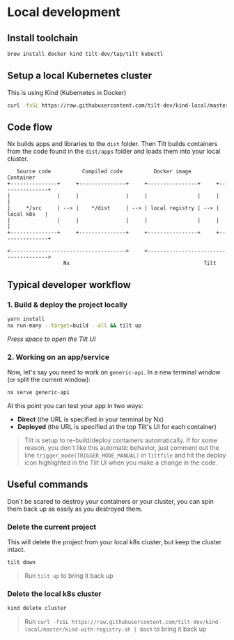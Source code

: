 # Local development

## Install toolchain

```sh
brew install docker kind tilt-dev/tap/tilt kubectl
```

## Setup a local Kubernetes cluster

This is using Kind (Kubernetes in Docker)

```sh
curl -fsSL https://raw.githubusercontent.com/tilt-dev/kind-local/master/kind-with-registry.sh | bash
```

## Code flow

Nx builds apps and libraries to the `dist` folder. Then Tilt builds containers from the code found in the `dist/apps` folder and loads them into your local cluster.

```text
   Source code          Compiled code          Docker image            Container
+---------------+     +---------------+     +----------------+     +---------------+
|               |     |               |     |                |     |               |
|     */src     | --> |    */dist     | --> | local registry | --> |   local k8s   |
|               |     |               |     |                |     |               |
+---------------+     +---------------+     +----------------+     +---------------+

<------------------------------------->     <-------------------------------------->
                  Nx                                           Tilt
```

## Typical developer workflow

### 1. Build & deploy the project locally

```sh
yarn install
nx run-many --target=build --all && tilt up
```

_Press space to open the Tilt UI_

### 2. Working on an app/service

Now, let's say you need to work on `generic-api`. In a new terminal window (or split the current window):

```sh
nx serve generic-api
```

At this point you can test your app in two ways:

- **Direct** (the URL is specified in your terminal by Nx)
- **Deployed** (the URL is specified at the top Tilt's UI for each container)

> Tilt is setup to re-build/deploy containers automatically. If for some reason, you don't like this automatic behavior, just comment out the line `trigger_mode(TRIGGER_MODE_MANUAL)` in `Tiltfile` and hit the deploy icon highlighted in the Tilt UI when you make a change in the code.

## Useful commands

Don't be scared to destroy your containers or your cluster, you can spin them back up as easily as you destroyed them.

### Delete the current project

This will delete the project from your local k8s cluster, but keep the cluster intact.

```sh
tilt down
```

> Run `tilt up` to bring it back up

### Delete the local k8s cluster

```sh
kind delete cluster
```

> Run `curl -fsSL https://raw.githubusercontent.com/tilt-dev/kind-local/master/kind-with-registry.sh | bash` to bring it back up
